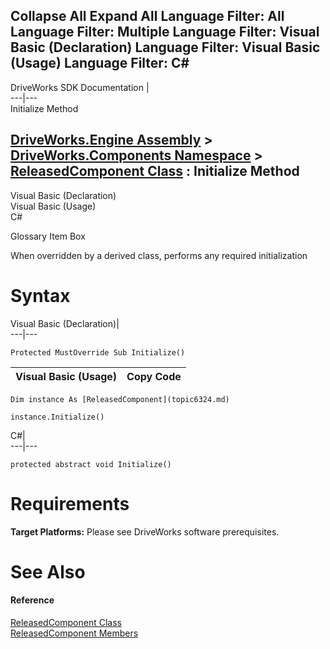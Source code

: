 Collapse All Expand All Language Filter: All  Language Filter: Multiple  Language Filter: Visual Basic (Declaration) Language Filter: Visual Basic (Usage) Language Filter: C#  
---  
DriveWorks SDK Documentation  |   
---|---  
Initialize Method   
  
[DriveWorks.Engine Assembly](topic2156.md) > [DriveWorks.Components Namespace](topic6089.md) > [ReleasedComponent Class](topic6324.md) : Initialize Method  
---  
  
Visual Basic (Declaration)    
Visual Basic (Usage)    
C# 

Glossary Item Box

When overridden by a derived class, performs any required initialization 

# Syntax

Visual Basic (Declaration)|   
---|---  
      
    
    Protected MustOverride Sub Initialize()   
  
Visual Basic (Usage)| Copy Code  
---|---  
      
    
    Dim instance As [ReleasedComponent](topic6324.md)
     
    instance.Initialize()  
  
C#|   
---|---  
      
    
    protected abstract void Initialize()  
  
# Requirements

**Target Platforms:** Please see DriveWorks software prerequisites.

# See Also

#### Reference

[ReleasedComponent Class](topic6324.md)   
[ReleasedComponent Members](topic6325.md)


